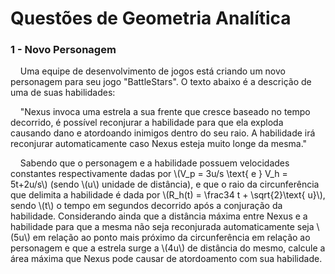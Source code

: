 
# Questões de Geometria Analítica

### 1 - Novo Personagem
&nbsp;&nbsp;&nbsp;&nbsp;Uma equipe de desenvolvimento de jogos está criando um novo personagem para seu jogo "BattleStars". O texto abaixo é a descrição de uma de suas habilidades: <br>

&nbsp;&nbsp;&nbsp;&nbsp;"Nexus invoca uma estrela a sua frente que cresce baseado no tempo decorrido, é possível reconjurar a habilidade para que ela exploda causando dano e atordoando inimigos dentro do seu raio. A habilidade irá reconjurar automaticamente caso Nexus esteja muito longe da mesma."
<br>

&nbsp;&nbsp;&nbsp;&nbsp;Sabendo que o personagem e a habilidade possuem velocidades constantes respectivamente dadas por \\(V_p = 3u/s \\text{ e } V_h = 5t+2u/s\\) (sendo \\(u\\) unidade de distância), e que o raio da circunferência que delimita a habilidade é dada por \\(R_h(t) = \frac34 t + \sqrt{2}\\text{ u}\\), sendo \\(t\\) o tempo em segundos decorrido após a conjuração da habilidade. Considerando ainda que a distância máxima entre Nexus e a habilidade para que a mesma não seja reconjurada automaticamente seja \\(5u\\) em relação ao ponto mais próximo da circunferência em relação ao personagem e que a estrela surge a \\(4u\\) de distância do mesmo, calcule a área máxima que Nexus pode causar de atordoamento com sua habilidade.